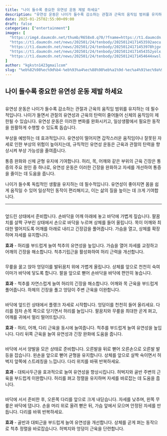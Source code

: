 ```yaml
---
title: "나이 들수록 중요한 유연성 운동 제발 하세요"
description: "유연성 운동은 나이가 들수록 감소하는 관절과 근육의 움직임 범위를 유지하는 데 필수적입니다. 나이가 들면서 관절의 유연성과 근육의 탄력이 줄어들어 신체의 움직임이 제한될 수 있습니다. 유연성 운동은 이러한 변화를 완화시키고, 일상생활에서 필요한 동작을 원활하게 수행할 "
date: 2025-01-25T02:55:00+09:00
draft: false
categories: ["entertainment"]
images: [
  "https://img4.daumcdn.net/thumb/R658x0.q70/?fname=https://t1.daumcdn.net/news/202501/24/tenbody/20250124171453371uokt.jpg"
  "https://t1.daumcdn.net/news/202501/24/tenbody/20250124171453592aocu.gif"
  "https://t1.daumcdn.net/news/202501/24/tenbody/20250124171453978hjgv.gif"
  "https://t1.daumcdn.net/news/202501/24/tenbody/20250124171454352yolx.gif"
  "https://t1.daumcdn.net/news/202501/24/tenbody/20250124171454644xwsl.gif"
]
author: "kgkstn1423gmailcom"
slug: "%eb%82%98%ec%9d%b4-%eb%93%a4%ec%88%98%eb%a1%9d-%ec%a4%91%ec%9a%94%ed%95%9c-%ec%9c%a0%ec%97%b0%ec%84%b1-%ec%9a%b4%eb%8f%99-%ec%a0%9c%eb%b0%9c-%ed%95%98%ec%84%b8%ec%9a%94"
---
```


<h2 >나이 들수록 중요한 유연성 운동 제발 하세요</h2> <figure ><img src="https://img4.daumcdn.net/thumb/R658x0.q70/?fname=https://t1.daumcdn.net/news/202501/24/tenbody/20250124171453371uokt.jpg" alt=""/></figure> <p>유연성 운동은 나이가 들수록 감소하는 관절과 근육의 움직임 범위를 유지하는 데 필수적입니다. 나이가 들면서 관절의 유연성과 근육의 탄력이 줄어들어 신체의 움직임이 제한될 수 있습니다. 유연성 운동은 이러한 변화를 완화시키고, 일상생활에서 필요한 동작을 원활하게 수행할 수 있도록 돕습니다.</p> <p>부상을 예방하는 데 효과적입니다. 유연성이 떨어지면 갑작스러운 움직임이나 잘못된 자세로 인한 부상의 위험이 높아지는데, 규칙적인 유연성 운동은 근육과 관절의 탄력을 향상시켜 부상 가능성을 줄여줍니다.</p> <p>통증 완화와 신체 균형 유지에 기여합니다. 허리, 목, 어깨와 같은 부위의 근육 긴장은 통증의 주요 원인 중 하나로, 유연성 운동은 이러한 긴장을 완화하고 자세를 개선하여 통증을 줄이는 데 도움을 줍니다.</p> <p>나이가 들수록 독립적인 생활을 유지하는 데 필수적입니다. 유연성이 좋아지면 몸을 쉽게 움직일 수 있어 일상적인 동작이 편리해지고, 이는 삶의 질을 높이는 데 크게 기여합니다.</p> <hr /> <figure ><img src="https://t1.daumcdn.net/news/202501/24/tenbody/20250124171453592aocu.gif" alt=""/></figure> <p>엎드린 상태에서 준비합니다. 손바닥을 어깨 아래에 놓고 바닥에 가볍게 짚습니다. 팔꿈치를 살짝 구부린 상태에서 손으로 바닥을 누르며 상체를 들어 올립니다. 목이 어깨와 최대한 멀어지도록 어깨를 아래로 내리고 긴장감을 풀어줍니다. 가슴을 열고, 상체를 확장하며 자세를 유지합니다.</p> <p><strong>효과</strong> - 허리를 부드럽게 늘여 척추의 유연성을 높입니다. 가슴을 열어 자세를 교정하고 어깨의 긴장을 해소합니다. 척추기립근을 활성화하여 허리 근력을 개선합니다.</p> <figure ><img src="https://t1.daumcdn.net/news/202501/24/tenbody/20250124171453978hjgv.gif" alt=""/></figure> <p>무릎을 꿇고 앉아 엉덩이를 발뒤꿈치 위에 가볍게 올립니다. 상체를 앞으로 천천히 숙여 이마가 바닥에 닿도록 합니다. 팔을 앞으로 뻗어 손바닥을 바닥에 편안히 놓습니다.</p> <p><strong>효과</strong> - 척추를 자연스럽게 늘여 허리의 긴장을 해소합니다. 어깨와 목 근육을 부드럽게 풀어줍니다. 하체의 긴장을 풀고 엉덩이 주변 근육을 이완합니다.</p> <figure ><img src="https://t1.daumcdn.net/news/202501/24/tenbody/20250124171454352yolx.gif" alt=""/></figure> <p>바닥에 엎드린 상태에서 플랭크 자세로 시작합니다. 엉덩이를 천천히 들어 올리세요. 다리를 점차 손목 쪽으로 당기면서 허리를 늘입니다. 팔꿈치와 무릎을 최대한 곧게 펴고, 어깨를 귀에서 멀리 떨어뜨립니다.</p> <p><strong>효과</strong> - 허리, 어깨, 다리 근육을 동시에 늘여줍니다. 척추를 부드럽게 늘여 유연성을 높입니다. 다리 뒤쪽 근육을 늘여 유연성과 긴장 완화에 도움을 줍니다.</p> <figure ><img src="https://t1.daumcdn.net/news/202501/24/tenbody/20250124171454644xwsl.gif" alt=""/></figure> <p>바닥에 서서 양발을 모은 상태로 준비합니다. 오른발을 뒤로 뻗어 오른손으로 오른발 발등을 잡습니다. 왼손을 앞으로 뻗어 균형을 유지합니다. 상체를 앞으로 살짝 숙이면서 허벅지 앞쪽에 스트레칭을 느낍니다. 다리 위치를 바꿔 반복하세요.</p> <p><strong>효과</strong> - 대퇴사두근을 효과적으로 늘여 유연성을 향상시킵니다. 허벅지와 골반 주변의 근육을 부드럽게 이완합니다. 허리를 펴고 정렬을 유지하며 자세를 바로잡는 데 도움을 줍니다.</p> <figure ><img src="https://t1.daumcdn.net/news/202501/24/tenbody/20250124171455100cuow.gif" alt=""/></figure> <p>바닥에 서서 준비한 후, 오른쪽 다리를 앞으로 크게 내딛습니다. 자세를 낮추며, 왼쪽 무릎은 바닥에 댑니다. 손을 머리 위로 올려 뻗은 뒤, 가슴 앞에서 모으며 안정된 자세를 만듭니다. 다리를 바꿔 반복하세요.</p> <p><strong>효과</strong> - 골반과 대퇴근을 부드럽게 늘여 유연성을 개선합니다. 상체를 곧게 펴는 동작으로 척추 정렬을 바로잡습니다. 허벅지와 엉덩이 근육을 단련합니다.</p>